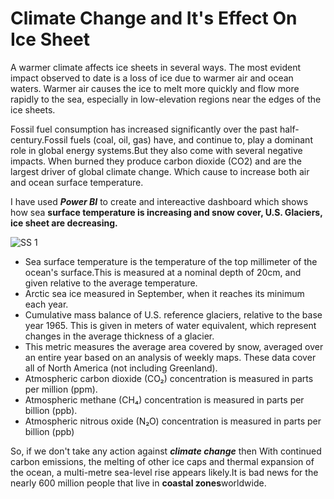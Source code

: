 # Climate Change and It's Effect On Ice Sheet

A warmer climate affects ice sheets in several ways. The most evident impact observed to date is a loss of ice due to warmer air and ocean waters. Warmer air causes the ice to melt more quickly and flow more rapidly to the sea, especially in low-elevation regions near the edges of the ice sheets.

Fossil fuel consumption has increased significantly over the past half-century.Fossil fuels (coal, oil, gas) have, and continue to, play a dominant role in global energy systems.But they also come with several negative impacts. When burned they produce carbon dioxide (CO2) and are the largest driver of global climate change. Which cause to increase both air and ocean surface temperature.

I have used *****Power BI***** to create and intereactive dashboard which shows how sea **surface temperature is increasing and snow cover, U.S. Glaciers, ice sheet are decreasing.**

<img src="https://github.com/muksanakhatun/PowerBi-projects/blob/main/image.png" alt="SS 1"/>

- Sea surface temperature is the temperature of the top millimeter of the ocean's surface.This is measured at a nominal depth of 20cm, and given relative to the average temperature.
- Arctic sea ice measured in September, when it reaches its minimum each year.
- Cumulative mass balance of U.S. reference glaciers, relative to the base year 1965. This is given in meters of water equivalent, which represent
changes in the average thickness of a glacier.
- This metric measures the average area covered by snow, averaged over an entire year based on an analysis of weekly maps. These data cover all of North America (not including Greenland).
- Atmospheric carbon dioxide (CO₂) concentration is measured in parts per million (ppm).
- Atmospheric methane (CH₄) concentration is measured in parts per billion (ppb).
- Atmospheric nitrous oxide (N₂O) concentration is measured in parts per billion (ppb)

So, if we don't take any action against ***climate change*** then  With continued carbon emissions, the melting of other ice caps and thermal expansion of the ocean, a multi-metre sea-level rise appears likely.It is bad news for the nearly 600 million people that live in **coastal zones**worldwide.
